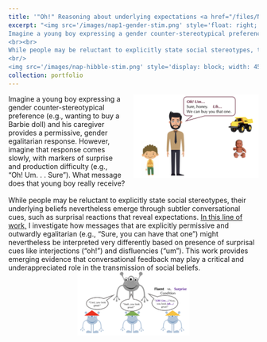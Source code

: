 ```yaml
---
title: '"Oh!" Reasoning about underlying expectations <a href="/files/NAP_morris_shaw_2024.pdf" target="_blank">'
excerpt: "<img src='/images/nap1-gender-stim.png' style='float: right; width: 50%; margin-left: 20px;'>
Imagine a young boy expressing a gender counter-stereotypical preference (e.g., wanting to buy a Barbie doll) and his caregiver provides a permissive, gender egalitarian response. However, imagine that response comes slowly, with markers of surprise and production difficulty (e.g., “Oh! Um. . . Sure”). What message does that young boy really receive? 
<br><br>
While people may be reluctant to explicitly state social stereotypes, their underlying beliefs nevertheless emerge through subtler conversational cues, such as surprisal reactions that reveal expectations. In this line of work, I investigate how messages that are explicitly permissive and outwardly egalitarian (e.g., “Sure, you can have that one”) might nevertheless be interpreted very differently based on presence of surprisal cues like interjections (“oh!”) and disfluencies (“um”). This work provides emerging evidence that conversational feedback may play a critical and underappreciated role in the transmission of social beliefs (<a href='/files/NAP_morris_shaw_2024.pdf' target='_blank'> Morris & Shaw, 2024</a>).
<br/> 
<img src='/images/nap-hibble-stim.png' style='display: block; width: 45%; margin: auto'>"
collection: portfolio
---
```

<img src='/images/nap1-gender-stim.png' style='float: right; width: 50%; margin-left: 20px;'>
Imagine a young boy expressing a gender counter-stereotypical preference (e.g., wanting to buy a Barbie doll) and his caregiver provides a permissive, gender egalitarian response. However, imagine that response comes slowly, with markers of surprise and production difficulty (e.g., “Oh! Um. . . Sure”). What message does that young boy really receive?
<br><br>
While people may be reluctant to explicitly state social stereotypes, their underlying beliefs nevertheless emerge through subtler conversational cues, such as surprisal reactions that reveal expectations. <a href='/files/NAP_morris_shaw_2024.pdf' target='_blank'>In this line of work,</a> I investigate how messages that are explicitly permissive and outwardly egalitarian (e.g., “Sure, you can have that one”) might nevertheless be interpreted very differently based on presence of surprisal cues like interjections (“oh!”) and disfluencies (“um”). This work provides emerging evidence that conversational feedback may play a critical and underappreciated role in the transmission of social beliefs.
<img src='/images/nap-hibble-stim.png' style='display: block; width: 45%; margin: auto'>

